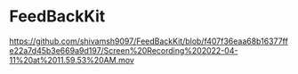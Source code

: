 # FeedBackKit

https://github.com/shivamsh9097/FeedBackKit/blob/f407f36eaa68b16377ffe22a7d45b3e669a9d197/Screen%20Recording%202022-04-11%20at%2011.59.53%20AM.mov
